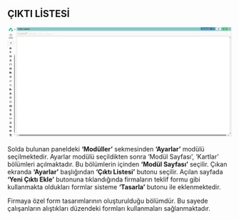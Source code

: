 
## ÇIKTI LİSTESİ 

[![Image](../Ayarlar/ciktilistesi.png)](ciktilistesi)

Solda bulunan paneldeki **‘Modüller’** sekmesinden **‘Ayarlar’** modülü seçilmektedir. Ayarlar modülü seçildikten sonra ‘Modül Sayfası’, ‘Kartlar’ bölümleri açılmaktadır. Bu bölümlerin içinden **‘Modül Sayfası’** seçilir. Çıkan ekranda **‘Ayarlar’** başlığından **‘Çıktı Listesi’** butonu seçilir. Açılan sayfada **‘Yeni Çıktı Ekle’** butonuna tıklandığında firmaların teklif formu gibi kullanmakta oldukları formlar sisteme **‘Tasarla’** butonu ile eklenmektedir. 

Firmaya özel form tasarımlarının oluşturulduğu bölümdür. Bu sayede çalışanların alıştıkları düzendeki formları kullanmaları sağlanmaktadır.